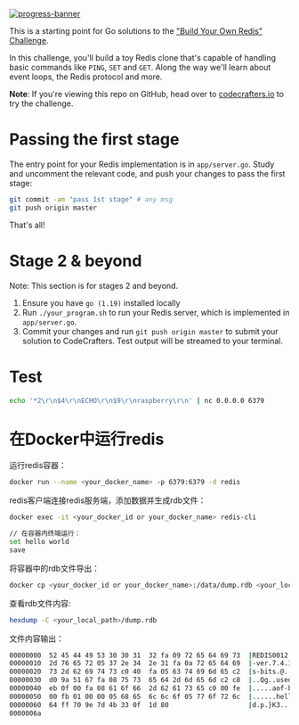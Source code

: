[![progress-banner](https://backend.codecrafters.io/progress/redis/ea04b791-912f-4f6a-895f-a301812ee186)](https://app.codecrafters.io/users/codecrafters-bot?r=2qF)

This is a starting point for Go solutions to the
["Build Your Own Redis" Challenge](https://codecrafters.io/challenges/redis).

In this challenge, you'll build a toy Redis clone that's capable of handling
basic commands like `PING`, `SET` and `GET`. Along the way we'll learn about
event loops, the Redis protocol and more.

**Note**: If you're viewing this repo on GitHub, head over to
[codecrafters.io](https://codecrafters.io) to try the challenge.

# Passing the first stage

The entry point for your Redis implementation is in `app/server.go`. Study and
uncomment the relevant code, and push your changes to pass the first stage:

```sh
git commit -am "pass 1st stage" # any msg
git push origin master
```

That's all!

# Stage 2 & beyond

Note: This section is for stages 2 and beyond.

1. Ensure you have `go (1.19)` installed locally
1. Run `./your_program.sh` to run your Redis server, which is implemented in
   `app/server.go`.
1. Commit your changes and run `git push origin master` to submit your solution
   to CodeCrafters. Test output will be streamed to your terminal.

# Test

```sh
echo '*2\r\n$4\r\nECHO\r\n$9\r\nraspberry\r\n' | nc 0.0.0.0 6379
```

# 在Docker中运行redis

运行redis容器：

```sh
docker run --name <your_docker_name> -p 6379:6379 -d redis
```

redis客户端连接redis服务端，添加数据并生成rdb文件：

```sh
docker exec -it <your_docker_id or your_docker_name> redis-cli

// 在容器内终端运行：
set hello world
save
```

将容器中的rdb文件导出：

```sh
docker cp <your_docker_id or your_docker_name>:/data/dump.rdb <your_local_path>
```

查看rdb文件内容:

```sh
hexdump -C <your_local_path>/dump.rdb
```

文件内容输出：

```sh
00000000  52 45 44 49 53 30 30 31  32 fa 09 72 65 64 69 73  |REDIS0012..redis|
00000010  2d 76 65 72 05 37 2e 34  2e 31 fa 0a 72 65 64 69  |-ver.7.4.1..redi|
00000020  73 2d 62 69 74 73 c0 40  fa 05 63 74 69 6d 65 c2  |s-bits.@..ctime.|
00000030  d0 9a 51 67 fa 08 75 73  65 64 2d 6d 65 6d c2 c8  |..Qg..used-mem..|
00000040  eb 0f 00 fa 08 61 6f 66  2d 62 61 73 65 c0 00 fe  |.....aof-base...|
00000050  00 fb 01 00 00 05 68 65  6c 6c 6f 05 77 6f 72 6c  |......hello.worl|
00000060  64 ff 70 9e 7d 4b 33 0f  1d 80                    |d.p.}K3...|
0000006a
```
